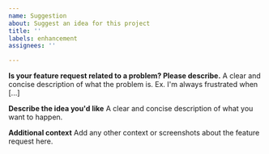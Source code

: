 ```yaml
---
name: Suggestion
about: Suggest an idea for this project
title: ''
labels: enhancement
assignees: ''

---
```


**Is your feature request related to a problem? Please describe.**
A clear and concise description of what the problem is. Ex. I'm always frustrated when [...]

**Describe the idea you'd like**
A clear and concise description of what you want to happen.

**Additional context**
Add any other context or screenshots about the feature request here.
